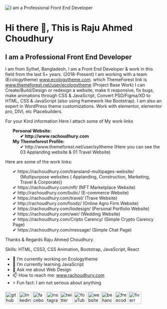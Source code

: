 ![I am a Professional Front End Developer](https://scontent.fdac22-1.fna.fbcdn.net/v/t39.30808-6/307485302_424595906453567_5743610950114107704_n.png?stp=dst-png_p180x540&_nc_cat=103&ccb=1-7&_nc_sid=e3f864&_nc_ohc=Nl9kpYMOrB4AX-T3FKi&_nc_ht=scontent.fdac22-1.fna&oh=00_AT9J7AfSBsD33-XTH18aPWRgkTl2TjF3WyNM851YfidgHg&oe=6339AC77)
# Hi there 👋, This is Raju Ahmed Choudhury 
## I am a Professional Front End Developer


I am from Sylhet, Bangladesh, I am a Front End Developer & work in this field from the last 5+ years. (2018-Present) I am working with a team (Ecologytheme) www.ecologytheme.com. which ThemeForest link is www.themeforest.net/user/ecologytheme (Project Base Work) 
I can Create/Build/Design or redesign a website, make it responsive, fix bugs, make animations through CSS & JavaScript, Convert PSD/Figma/XD to HTML, CSS & JavaScript (also using framework like Bootstrap). I am also an expert in WordPress theme customizations. Work with elementor, elementor pro, DIVI, etc Placebuilders.

For your Kind information Here I attach some of My work links 

<ul type="none">
  <li><b>Personal Website:</b>
    <ul type="none">
      <li><b>✔	http://www.rachoudhury.com</b></li>
    </ul>
  </li>
  <li><b>My Themeforest Profile: </b>
    <ul type="none">
      <li>✔	http://www.themeforest.net/user/syltheme (Here you can see the 03 Applanding website & 01 Travel Website)</li>
    </ul>
  </li>
</ul>

Here are some of the work links: 
<ul type="none">
  <li>✔	https://rachoudhury.com/transland-multipages-website/
    <ul type="none">
      <li>{Multipurpose websites ( Applanding, Construction, Marketing, Travel & Corporate)}</li>
    </ul>
  </li>
  <li>✔	https://rachoudhury.com/nft/ (NFT Marketplace Website) </li>
  <li>✔	http://rachoudhury.com/butic/ (E-commerce Website) </li>
  <li>✔	https://rachoudhury.com/travel/ (Trave Website) </li>
  <li>✔	http://rachoudhury.com/foodz/ (Online Agro Firm Website) </li>
  <li>✔	https://rachoudhury.com/liodesign/ (Personal Portfolio Website) </li>
  <li>✔	https://rachoudhury.com/wer/ (Wedding Website) </li>
  <li>✔	https://rachoudhury.com/Cripto Carency/  (Simple Crypto Carency Page) </li>
  <li>✔	https://rachoudhury.com/message/ (Simple Chat Page) </li>
</ul>

Thanks & Regards
Raju Ahmed Choudhury.


Skills: HTML, CSS3, CSS Animation, Bootstrap, JavaScript, React 

- 🔭 I’m currently working on Ecologytheme 
- 🌱 I’m currently learning JavaScript 
- 💬 Ask me about Web Design  
- 📫 How to reach me: www.rachoudhury.com 
- ⚡ Fun fact: I am not serious about anything 


[<img src='https://cdn.jsdelivr.net/npm/simple-icons@3.0.1/icons/github.svg' alt='github' height='40'>](https://github.com/rachoudhurywp)  [<img src='https://cdn.jsdelivr.net/npm/simple-icons@3.0.1/icons/linkedin.svg' alt='linkedin' height='40'>](https://www.linkedin.com/in/ra-choudhury-8b693b147/)  [<img src='https://cdn.jsdelivr.net/npm/simple-icons@3.0.1/icons/facebook.svg' alt='facebook' height='40'>](https://www.facebook.com/rachoudhury.wp)  [<img src='https://cdn.jsdelivr.net/npm/simple-icons@3.0.1/icons/instagram.svg' alt='instagram' height='40'>](https://www.instagram.com/rachoudhury/)  [<img src='https://cdn.jsdelivr.net/npm/simple-icons@3.0.1/icons/twitter.svg' alt='twitter' height='40'>](https://twitter.com/rachoudhurywp)  [<img src='https://cdn.jsdelivr.net/npm/simple-icons@3.0.1/icons/youtube.svg' alt='YouTube' height='40'>](https://www.youtube.com/channel/c/RAChoudhuryYT)  [<img src='https://cdn.jsdelivr.net/npm/simple-icons@3.0.1/icons/icloud.svg' alt='website' height='40'>](http://rachoudhury.com/)  [<img src='https://cdn.jsdelivr.net/npm/simple-icons@3.0.1/icons/behance.svg' alt='behance' height='40'>](https://www.behance.net/rachoudhury)  [<img src='https://cdn.jsdelivr.net/npm/simple-icons@3.0.1/icons/freecodecamp.svg' alt='freecodecamp' height='40'>](https://www.freecodecamp.org/RAChoudhury)  [<img src='https://cdn.jsdelivr.net/npm/simple-icons@3.0.1/icons/fiverr.svg' alt='fiverr' height='40'>](https://www.fiverr.com/rachoudhury)  

